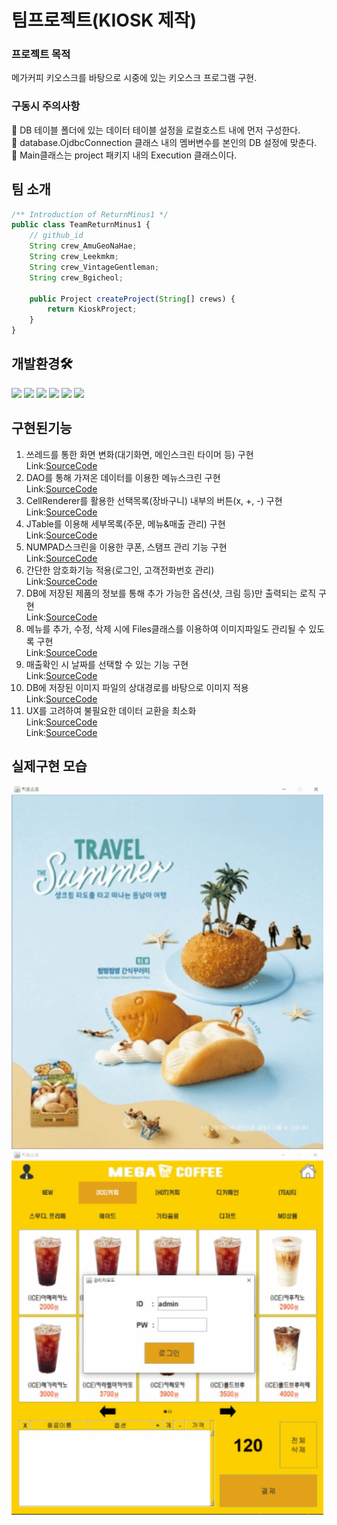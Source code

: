 # 팀프로젝트(KIOSK 제작)

### 프로젝트 목적

 메가커피 키오스크를 바탕으로 시중에 있는 키오스크 프로그램 구현.

### 구동시 주의사항
 
💬 DB 테이블 폴더에 있는 데이터 테이블 설정을 로컬호스트 내에 먼저 구성한다. <br>
💬 database.OjdbcConnection 클래스 내의 멤버변수를 본인의 DB 설정에 맞춘다. <br>
💬 Main클래스는 project 패키지 내의 Execution 클래스이다. <br>

## 팀 소개
```javascript 
/** Introduction of ReturnMinus1 */  
public class TeamReturnMinus1 {
	// github_id
	String crew_AmuGeoNaHae;
	String crew_Leekmkm;
	String crew_VintageGentleman;
	String crew_Bgicheol;
	
	public Project createProject(String[] crews) {
		return KioskProject;
	}
}
``` 
## 개발환경🛠️
<img src="https://img.shields.io/badge/JAVA-007396?style=for-the-badge&logo=java&logoColor=white"> <img src="https://img.shields.io/badge/eclipse-2C2255?style=for-the-badge&logo=eclipseide&logoColor=white"> <img src="https://img.shields.io/badge/OracleSQL-F80000?style=for-the-badge&logo=Oracle&logoColor=white">
<img src="https://img.shields.io/badge/JAVA Swing-#007054?style=for-the-badge&logo=GitHub&logoColor=white">
<img src="https://img.shields.io/badge/GitHub-181717?style=for-the-badge&logo=GitHub&logoColor=white">
<img src="https://img.shields.io/badge/Git-F05032?style=for-the-badge&logo=Git&logoColor=white">

## 구현된기능
1. 쓰레드를 통한 화면 변화(대기화면, 메인스크린 타이머 등) 구현<br>
Link:[SourceCode](https://github.com/AmuGeoNaHae/Kiosk_Project/blob/master/src/project/WaitingScreen.java "Thread link")
2. DAO를 통해 가져온 데이터를 이용한 메뉴스크린 구현<br>
Link:[SourceCode](https://github.com/AmuGeoNaHae/Kiosk_Project/blob/master/src/database/dao/DataCollection.java "MenuScreen link")
3. CellRenderer를 활용한 선택목록(장바구니) 내부의 버튼(x, +, -) 구현<br>
Link:[SourceCode](https://github.com/AmuGeoNaHae/Kiosk_Project/tree/master/src/main_menu/order_list "OrderList link")
4. JTable를 이용해 세부목록(주문, 메뉴&매출 관리) 구현<br>
Link:[SourceCode](https://github.com/AmuGeoNaHae/Kiosk_Project/blob/master/src/manager/menu_management/ManagerModeScreen.java "JTable link")
5. NUMPAD스크린을 이용한 쿠폰, 스탬프 관리 기능 구현<br>
Link:[SourceCode](https://github.com/AmuGeoNaHae/Kiosk_Project/blob/master/src/phone_button/PhoneNumberScreen.java "Numpad link")
6. 간단한 암호화기능 적용(로그인, 고객전화번호 관리)<br>
Link:[SourceCode](https://github.com/AmuGeoNaHae/Kiosk_Project/blob/master/src/project/Encryption.java "Encryption link")
7. DB에 저장된 제품의 정보를 통해 추가 가능한 옵션(샷, 크림 등)만 출력되는 로직 구현<br>
Link:[SourceCode](https://github.com/AmuGeoNaHae/Kiosk_Project/blob/master/src/option/OptionScreen.java "Option link")
8. 메뉴를 추가, 수정, 삭제 시에 Files클래스를 이용하여 이미지파일도 관리될 수 있도록 구현<br>
Link:[SourceCode](https://github.com/AmuGeoNaHae/Kiosk_Project/blob/master/src/database/dao/ProductDAO.java "Management link")
9. 매출확인 시 날짜를 선택할 수 있는 기능 구현<br>
Link:[SourceCode](https://github.com/AmuGeoNaHae/Kiosk_Project/blob/master/src/manager/confirm_sale/Date_Picker.java "DatePicker link")
10. DB에 저장된 이미지 파일의 상대경로를 바탕으로 이미지 적용<br>
Link:[SourceCode](https://github.com/AmuGeoNaHae/Kiosk_Project/blob/master/DB%20table/product%20INSERT.sql "ImageDirectory link")
11. UX를 고려하여 불필요한 데이터 교환을 최소화<br>
Link:[SourceCode](https://github.com/AmuGeoNaHae/Kiosk_Project/blob/master/src/project/PosFrame.java "DataExchange link")<br>
Link:[SourceCode](https://github.com/AmuGeoNaHae/Kiosk_Project/blob/master/src/manager/menu_management/CloseCheckDialog.java "DataExchange link")

## 실제구현 모습
<img src=".\images\Example_Images\PaymentFlow.gif" alt="결제 흐름" width="500">  <img src=".\images\Example_Images\ManagerFlow.gif" alt="관리자모드 흐름" width="500" >

